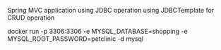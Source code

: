 Spring MVC application using JDBC operation using JDBCTemplate for CRUD operation 

docker run -p 3306:3306 -e MYSQL_DATABASE=shopping -e MYSQL_ROOT_PASSWORD=petclinic -d mysql